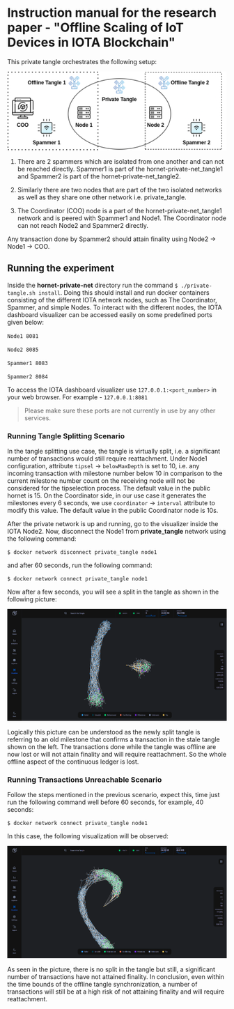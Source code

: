 # Instruction manual for the research paper - "Offline Scaling of IoT Devices in IOTA Blockchain"

This private tangle orchestrates the following setup:

![](./experiment_media/setup.png)

1. There are 2 spammers which are isolated from one another and can not be reached directly. Spammer1 is part of the hornet-private-net_tangle1 and Spammer2 is part of the hornet-private-net_tangle2.

2. Similarly there are two nodes that are part of the two isolated networks as well as they share one other network i.e. private_tangle.

3. The Coordinator (COO) node is a part of the hornet-private-net_tangle1 network and is peered with Spammer1 and Node1. The Coordinator node can not reach Node2 and Spammer2 directly.

Any transaction done by Spammer2 should attain finality using Node2 -> Node1 -> COO.

## Running the experiment

Inside the **hornet-private-net** directory run the command `$ ./private-tangle.sh install`. Doing this should install and run docker containers consisting of the different IOTA network nodes, such as The Coordinator, Spammer, and simple Nodes. To interact with the different nodes, the IOTA dashboard visualizer can be accessed easily on some predefined ports given below:

`Node1 8081`

`Node2 8085`

`Spammer1 8083`

`Spammer2 8084`

To access the IOTA dashboard visualizer use `127.0.0.1:<port_number>` in your web browser. For example - `127.0.0.1:8081` 

> Please make sure these ports are not currently in use by any other services.

### Running Tangle Splitting Scenario

In the tangle splitting use case, the tangle is virtually split, i.e. a significant number of transactions would still require reattachment. Under Node1 configuration, attribute `tipsel` -> `belowMaxDepth` is set to 10, i.e. any incoming transaction with milestone number below 10 in comparison to the current milestone number count on the receiving node will not be considered for the tipselection process. The default value in the public hornet is 15. On the Coordinator side, in our use case it generates the milestones every 6 seconds, we use `coordinator` -> `interval` attribute to modify this value. The default value in the public Coordinator node is 10s.

After the private network is up and running, go to the visualizer inside the IOTA Node2. Now, disconnect the Node1 from **private_tangle** network using the following command:

```terminal
$ docker network disconnect private_tangle node1
```

and after 60 seconds, run the following command:

```terminal
$ docker network connect private_tangle node1
```

Now after a few seconds, you will see a split in the tangle as shown in the following picture:

![](./experiment_media/Figure_6_Tangle_splitting_virtually_into_two.png)

Logically this picture can be understood as the newly split tangle is referring to an old milestone that confirms a transaction in the stale tangle shown on the left. The transactions done while the tangle was offline are now lost or will not attain finality and will require reattachment. So the whole offline aspect of the continuous ledger is lost.

### Running Transactions Unreachable Scenario

Follow the steps mentioned in the previous scenario, expect this, time just run the following command well before 60 seconds, for example, 40 seconds:



```terminal
$ docker network connect private_tangle node1
```


In this case, the following visualization will be observed:

![](./experiment_media/Figure_8_Transactions_unreachable_from_Milestone.png)

As seen in the picture, there is no split in the tangle but still, a significant number of transactions have not attained finality. In conclusion, even within the time bounds of the offline tangle synchronization, a number of transactions will still be at a high risk of not attaining finality and will require reattachment.